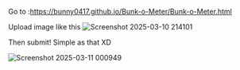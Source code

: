Go to :https://bunny0417.github.io/Bunk-o-Meter/Bunk-o-Meter.html

Upload image like this 
![Screenshot 2025-03-10 214101](https://github.com/user-attachments/assets/1cad7147-8247-429d-818e-19020976b580)

Then submit! Simple as that XD



![Screenshot 2025-03-11 000949](https://github.com/user-attachments/assets/64f24ba5-c2c6-4852-90e8-efe26f1b59c0)
